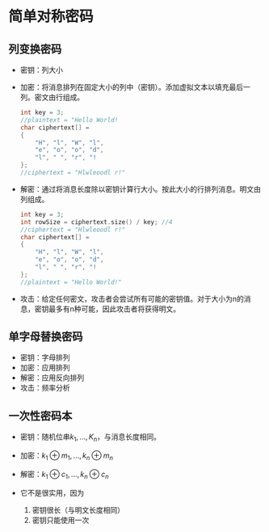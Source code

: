 # 简单对称密码

## 列变换密码

* 密钥：列大小

* 加密：将消息排列在固定大小的列中（密钥）。添加虚拟文本以填充最后一列。密文由行组成。

  ```c++
  int key = 3;
  //plaintext = "Hello World!
  char ciphertext[] =
  {
      "H", "l", "W", "l",
      "e", "o", "o", "d",
      "l", " ", "r", "!
  };
  //ciphertext = "Hlwleoodl r!"
  ```

* 解密：通过将消息长度除以密钥计算行大小。按此大小的行排列消息。明文由列组成。

  ```c++
  int key = 3;
  int rowSize = ciphertext.size() / key; //4
  //ciphertext = "Hlwleoodl r!"
  char ciphertext[] =
  {
      "H", "l", "W", "l",
      "e", "o", "o", "d",
      "l", " ", "r", "!
  };
  //plaintext = "Hello World!"
  ```

* 攻击：给定任何密文，攻击者会尝试所有可能的密钥值。对于大小为n的消息，密钥最多有n种可能，因此攻击者将获得明文。


## 单字母替换密码

* 密钥：字母排列
* 加密：应用排列
* 解密：应用反向排列
* 攻击：频率分析

## 一次性密码本

* 密钥：随机位串$k_1,...,K_n$，与消息长度相同。
* 加密：$k_1\oplus m_1,...,k_n\oplus m_n$
* 解密：$k_1\oplus c_1,...,k_n\oplus c_n$

* 它不是很实用，因为
  1. 密钥很长（与明文长度相同）
  2. 密钥只能使用一次